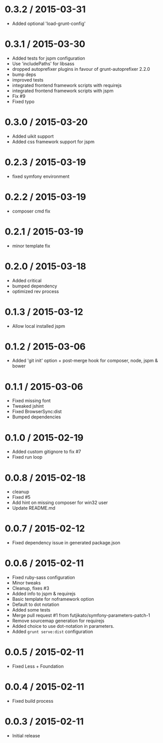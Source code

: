 
0.3.2 / 2015-03-31
==================

  * Added optional 'load-grunt-config'

0.3.1 / 2015-03-30
==================
  * Added tests for jspm configuration
  * Use 'includePaths' for libsass
  * dropped autoprefixer plugins in favour of grunt-autoprefixer 2.2.0
  * bump deps
  * improved tests
  * integrated frontend framework scripts with requirejs
  * integrated frontend framework scripts with jspm
  * Fix #9
  * Fixed typo

0.3.0 / 2015-03-20
==================

  * Added uikit support
  * Added css framework support for jspm 

0.2.3 / 2015-03-19
==================

  * fixed symfony environment

0.2.2 / 2015-03-19
==================

  * composer cmd fix 

0.2.1 / 2015-03-19
==================

  * minor template fix

0.2.0 / 2015-03-18
==================

  * Added critical
  * bumped dependency
  * optimized rev process

0.1.3 / 2015-03-12
==================

  * Allow local installed jspm

0.1.2 / 2015-03-06
==================

  * Added 'git init' option + post-merge hook for composer, node, jspm & bower
  
0.1.1 / 2015-03-06
==================

  * Fixed missing font
  * Tweaked jshint
  * Fixed BrowserSync:dist
  * Bumped dependencies

0.1.0 / 2015-02-19
==================

  * Added custom gitignore to fix #7
  * Fixed run loop

0.0.8 / 2015-02-18
==================

  * cleanup
  * Fixed #5
  * Add hint on missing composer for win32 user
  * Update README.md

0.0.7 / 2015-02-12
==================

  * Fixed dependency issue in generated package.json

0.0.6 / 2015-02-11
==================

  * Fixed ruby-sass configuration
  * Minor tweaks
  * Cleanup, fixes #3
  * Added info to jspm & requirejs
  * Basic template for noframework option
  * Default to dot notation
  * Added some tests
  * Merge pull request #1 from futjikato/symfony-parameters-patch-1
  * Remove sourcemap generation for requirejs
  * Added choice to use dot-notation in parameters.
  * Added `grunt serve:dist` configuration

0.0.5 / 2015-02-11
==================

  * Fixed Less + Foundation

0.0.4 / 2015-02-11
==================

  * Fixed build process

0.0.3 / 2015-02-11
==================
  
  * Initial release
